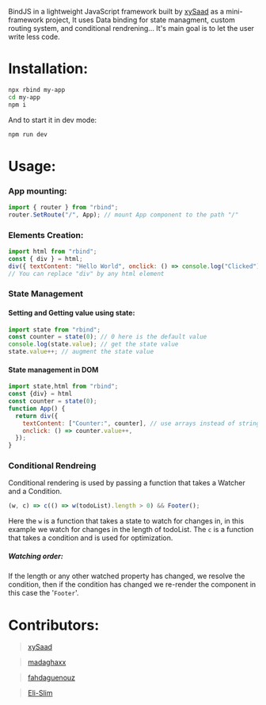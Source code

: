 BindJS in a lightweight JavaScript framework built by [xySaad](https://github.com/xySaad) as a mini-framework project, It uses Data binding for state managment, custom routing system, and conditional rendrening...
It's main goal is to let the user write less code.

# Installation:

```sh
npx rbind my-app
cd my-app
npm i
```
And to start it in dev mode:
```sh
npm run dev
```
# Usage:

### App mounting:

```js
import { router } from "rbind";
router.SetRoute("/", App); // mount App component to the path "/"
```

### Elements Creation:

```js
import html from "rbind";
const { div } = html;
div({ textContent: "Hello World", onclick: () => console.log("Clicked") });
// You can replace "div" by any html element
```

### State Management

#### Setting and Getting value using state:

```js
import state from "rbind";
const counter = state(0); // 0 here is the default value
console.log(state.value); // get the state value
state.value++; // augment the state value
```

#### State management in DOM

```js
import state,html from "rbind";
const {div} = html
const counter = state(0);
function App() {
  return div({
    textContent: ["Counter:", counter], // use arrays instead of string literals
    onclick: () => counter.value++,
  });
}
```

### Conditional Rendreing

Conditional rendering is used by passing a function that takes a Watcher and a Condition.

```js
(w, c) => c(() => w(todoList).length > 0) && Footer();
```

Here the `w` is a function that takes a state to watch for changes in, in this example we watch for changes in the length of todoList.
The `c` is a function that takes a condition and is used for optimization.

##### Watching order:

If the length or any other watched property has changed, we resolve the condition, then if the condition has changed we re-render the component in this case the '`Footer`'.

# Contributors:

> [xySaad](https://github.com/xySaad)

> [madaghaxx](https://github.com/madaghaxx)

> [fahdaguenouz](https://github.com/fahdaguenouz)

> [Eli-Slim](https://github.com/Eli-Slim)
